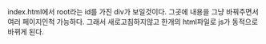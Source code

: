 index.html에서 root라는 id를 가진 div가 보일것이다. 
그곳에 내용을 그냥 바꿔주면서 여러 페이지인척 가능하다.
그래서 새로고침하지않고 한개의 html파일로 js가 동적으로 바뀌게 된다.

